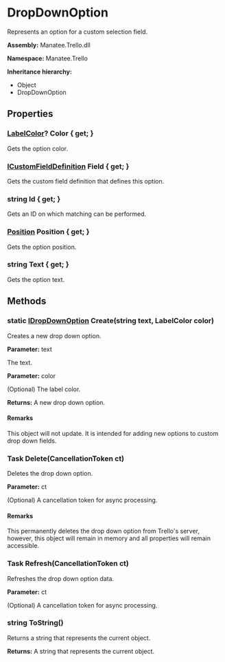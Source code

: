 # DropDownOption

Represents an option for a custom selection field.

**Assembly:** Manatee.Trello.dll

**Namespace:** Manatee.Trello

**Inheritance hierarchy:**

- Object
- DropDownOption

## Properties

### [LabelColor](LabelColor#labelcolor)? Color { get; }

Gets the option color.

### [ICustomFieldDefinition](ICustomFieldDefinition#icustomfielddefinition) Field { get; }

Gets the custom field definition that defines this option.

### string Id { get; }

Gets an ID on which matching can be performed.

### [Position](Position#position) Position { get; }

Gets the option position.

### string Text { get; }

Gets the option text.

## Methods

### static [IDropDownOption](IDropDownOption#idropdownoption) Create(string text, LabelColor color)

Creates a new drop down option.

**Parameter:** text

The text.

**Parameter:** color

(Optional) The label color.

**Returns:** A new drop down option.

#### Remarks

This object will not update. It is intended for adding new options to custom drop down fields.

### Task Delete(CancellationToken ct)

Deletes the drop down option.

**Parameter:** ct

(Optional) A cancellation token for async processing.

#### Remarks

This permanently deletes the drop down option from Trello&#39;s server, however, this object will remain in memory and all properties will remain accessible.

### Task Refresh(CancellationToken ct)

Refreshes the drop down option data.

**Parameter:** ct

(Optional) A cancellation token for async processing.

### string ToString()

Returns a string that represents the current object.

**Returns:** A string that represents the current object.

